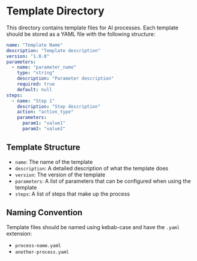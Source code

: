 # Template Directory

This directory contains template files for AI processes. Each template should be stored as a YAML file with the following structure:

```yaml
name: "Template Name"
description: "Template description"
version: "1.0.0"
parameters:
  - name: "parameter_name"
    type: "string"
    description: "Parameter description"
    required: true
    default: null
steps:
  - name: "Step 1"
    description: "Step description"
    action: "action_type"
    parameters:
      param1: "value1"
      param2: "value2"
```

## Template Structure

- `name`: The name of the template
- `description`: A detailed description of what the template does
- `version`: The version of the template
- `parameters`: A list of parameters that can be configured when using the template
- `steps`: A list of steps that make up the process

## Naming Convention

Template files should be named using kebab-case and have the `.yaml` extension:
- `process-name.yaml`
- `another-process.yaml` 